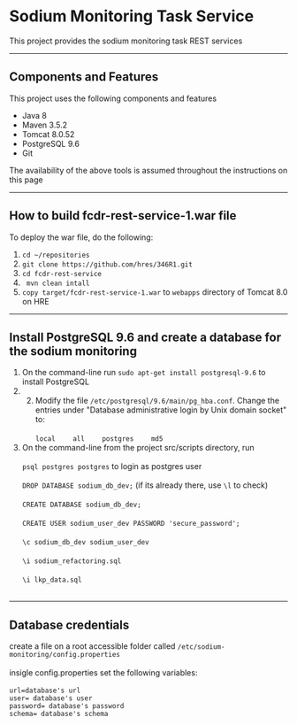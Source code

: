 # Sodium Monitoring Task Service

This project provides the sodium monitoring task REST services

---

## Components and Features

This project uses the following components and features

* Java 8
* Maven 3.5.2
* Tomcat 8.0.52
* PostgreSQL 9.6
* Git


The availability of the above tools is assumed throughout the instructions on this page

---

## How to build fcdr-rest-service-1.war file

To deploy the war file, do the following:

1. `cd ~/repositories`
2. `git clone https://github.com/hres/346R1.git`
3. `cd fcdr-rest-service`
4. ` mvn clean intall`
5. `copy target/fcdr-rest-service-1.war`  to `webapps` directory of Tomcat 8.0 on HRE

---
## Install PostgreSQL 9.6 and create a database for the sodium monitoring

1. On the command-line run `sudo apt-get install postgresql-9.6` to install PostgreSQL 
2. 2. Modify the file `/etc/postgresql/9.6/main/pg_hba.conf`.  Change the entries under "Database administrative login by Unix domain socket" to: <br><br>
`local`&nbsp;&nbsp;&nbsp;&nbsp;&nbsp;&nbsp;&nbsp;&nbsp;`all`&nbsp;&nbsp;&nbsp;&nbsp;&nbsp;&nbsp;&nbsp;&nbsp;`postgres`&nbsp;&nbsp;&nbsp;&nbsp;&nbsp;&nbsp;&nbsp;&nbsp;`md5` 
3. On the command-line from the project src/scripts directory, run <br/><br/>
	`psql postgres postgres` to login as postgres user <br/><br/>
	`DROP DATABASE sodium_db_dev;` (if its already there, use `\l` to check) <br/><br/>
	`CREATE DATABASE sodium_db_dev;` <br/><br/>
	`CREATE USER sodium_user_dev PASSWORD 'secure_password';` <br/><br/>
	`\c sodium_db_dev sodium_user_dev` <br/><br/>
	`\i sodium_refactoring.sql` <br/><br/>
	`\i lkp_data.sql` <br/><br/>
	
---
## Database credentials 	

create a file on a root accessible folder called
`/etc/sodium-monitoring/config.properties ` <br/><br>
insigle config.properties set the following variables: <br><br>
`url=database's url`<br>
`user= database's user`<br>
`password= database's password`<br>
`schema= database's schema`<br>


